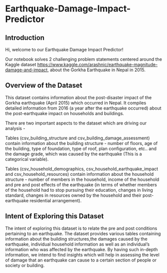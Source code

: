 # Earthquake-Damage-Impact-Predictor

## Introduction
Hi, welcome to our Earthquake Damage Impact Predictor!

Our notebook solves 2 challenging problem statements centered around the Kaggle dataset https://www.kaggle.com/arashnic/earthquake-magnitude-damage-and-impact, about the Gorkha Earthquake in Nepal in 2015.

## Overview of the Dataset
This dataset contains information about the post-disaster impact of the Gorkha earthquake (April 2015) which occurred in Nepal. It compiles detailed information from 2016 (a year after the earthquake occurred) about the post-earthquake impact on households and buildings.

There are two important aspects to the dataset which are driving our analysis -

Tables (csv_building_structure and csv_building_damage_assessment) contain information about the building structure - number of floors, age of the building, type of foundation, type of roof, plan configuration, etc.. and the damage grade, which was caused by the earthquake (This is a categorical variable).

Tables (csv_household_demographics, csv_household_earthquake_impact and csv_household_resources) contain information about the household structure - number of members in the household, income of the household and pre and post effects of the earthquake (in terms of whether members of the household had to stop pursuing their education, changes in living standard, changes in resources owned by the household and their post-earthquake residential arrangement).

## Intent of Exploring this Dataset
The intent of exploring this dataset is to relate the pre and post conditions pertaining to an earthquake. The dataset provides various tables containing information about the building structures,the damages caused by the earthquake, individual household information as well as an individual’s information who was affected by the earthquake. By having such in-depth information, we intend to find insights which will help in assessing the level of damage that an earthquake can cause to a certain section of people or society or building.
